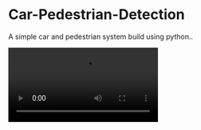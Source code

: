 # Car-Pedestrian-Detection
A simple car and pedestrian system build using python..

![](https://raw.githubusercontent.com/Prem-minister/Car-Pedestrian-Detection/main/37b5ebf9-1bae-432a-acdd-1b3db0a5a564.webm)

